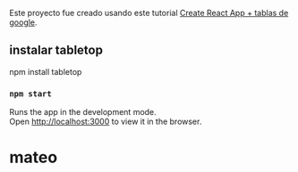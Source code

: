 Este proyecto fue creado usando este tutorial [Create React App + tablas de google](https://medium.com/@ryan.mcnierney/using-react-google-sheets-as-your-cms-294c02561d59).

## instalar tabletop

npm install tabletop

### `npm start`

Runs the app in the development mode.<br>
Open [http://localhost:3000](http://localhost:3000) to view it in the browser.
# mateo
